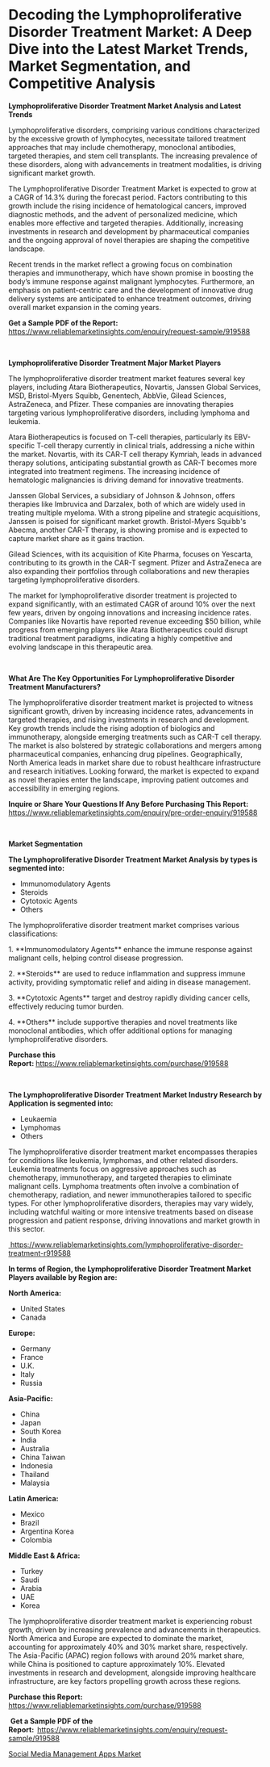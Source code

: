 <p><h1>Decoding the Lymphoproliferative Disorder Treatment Market: A Deep Dive into the Latest Market Trends, Market Segmentation, and Competitive Analysis</h1></p><p><strong>Lymphoproliferative Disorder Treatment Market Analysis and Latest Trends</strong></p>
<p><p>Lymphoproliferative disorders, comprising various conditions characterized by the excessive growth of lymphocytes, necessitate tailored treatment approaches that may include chemotherapy, monoclonal antibodies, targeted therapies, and stem cell transplants. The increasing prevalence of these disorders, along with advancements in treatment modalities, is driving significant market growth.</p><p>The Lymphoproliferative Disorder Treatment Market is expected to grow at a CAGR of 14.3% during the forecast period. Factors contributing to this growth include the rising incidence of hematological cancers, improved diagnostic methods, and the advent of personalized medicine, which enables more effective and targeted therapies. Additionally, increasing investments in research and development by pharmaceutical companies and the ongoing approval of novel therapies are shaping the competitive landscape.</p><p>Recent trends in the market reflect a growing focus on combination therapies and immunotherapy, which have shown promise in boosting the body’s immune response against malignant lymphocytes. Furthermore, an emphasis on patient-centric care and the development of innovative drug delivery systems are anticipated to enhance treatment outcomes, driving overall market expansion in the coming years.</p></p>
<p><strong>Get a Sample PDF of the Report:&nbsp;</strong> <a href="https://www.reliablemarketinsights.com/enquiry/request-sample/919588?utm_campaign=3268&utm_medium=2&utm_source=Github&utm_content=ia&utm_term=07032025&utm_id=lymphoproliferative-disorder-treatment">https://www.reliablemarketinsights.com/enquiry/request-sample/919588</a></p>
<p>&nbsp;</p>
<p><strong>Lymphoproliferative Disorder Treatment Major Market Players</strong></p>
<p><p>The lymphoproliferative disorder treatment market features several key players, including Atara Biotherapeutics, Novartis, Janssen Global Services, MSD, Bristol-Myers Squibb, Genentech, AbbVie, Gilead Sciences, AstraZeneca, and Pfizer. These companies are innovating therapies targeting various lymphoproliferative disorders, including lymphoma and leukemia.</p><p>Atara Biotherapeutics is focused on T-cell therapies, particularly its EBV-specific T-cell therapy currently in clinical trials, addressing a niche within the market. Novartis, with its CAR-T cell therapy Kymriah, leads in advanced therapy solutions, anticipating substantial growth as CAR-T becomes more integrated into treatment regimens. The increasing incidence of hematologic malignancies is driving demand for innovative treatments.</p><p>Janssen Global Services, a subsidiary of Johnson & Johnson, offers therapies like Imbruvica and Darzalex, both of which are widely used in treating multiple myeloma. With a strong pipeline and strategic acquisitions, Janssen is poised for significant market growth. Bristol-Myers Squibb's Abecma, another CAR-T therapy, is showing promise and is expected to capture market share as it gains traction.</p><p>Gilead Sciences, with its acquisition of Kite Pharma, focuses on Yescarta, contributing to its growth in the CAR-T segment. Pfizer and AstraZeneca are also expanding their portfolios through collaborations and new therapies targeting lymphoproliferative disorders.</p><p>The market for lymphoproliferative disorder treatment is projected to expand significantly, with an estimated CAGR of around 10% over the next few years, driven by ongoing innovations and increasing incidence rates. Companies like Novartis have reported revenue exceeding $50 billion, while progress from emerging players like Atara Biotherapeutics could disrupt traditional treatment paradigms, indicating a highly competitive and evolving landscape in this therapeutic area.</p></p>
<p>&nbsp;</p>
<p><strong>What Are The Key Opportunities For Lymphoproliferative Disorder Treatment Manufacturers?</strong></p>
<p><p>The lymphoproliferative disorder treatment market is projected to witness significant growth, driven by increasing incidence rates, advancements in targeted therapies, and rising investments in research and development. Key growth trends include the rising adoption of biologics and immunotherapy, alongside emerging treatments such as CAR-T cell therapy. The market is also bolstered by strategic collaborations and mergers among pharmaceutical companies, enhancing drug pipelines. Geographically, North America leads in market share due to robust healthcare infrastructure and research initiatives. Looking forward, the market is expected to expand as novel therapies enter the landscape, improving patient outcomes and accessibility in emerging regions.</p></p>
<p><strong>Inquire or Share Your Questions If Any Before Purchasing This Report:</strong> <a href="https://www.reliablemarketinsights.com/enquiry/pre-order-enquiry/919588?utm_campaign=3268&utm_medium=2&utm_source=Github&utm_content=ia&utm_term=07032025&utm_id=lymphoproliferative-disorder-treatment">https://www.reliablemarketinsights.com/enquiry/pre-order-enquiry/919588</a></p>
<p>&nbsp;</p>
<p><strong>Market Segmentation</strong></p>
<p><strong>The Lymphoproliferative Disorder Treatment Market Analysis by types is segmented into:</strong></p>
<p><ul><li>Immunomodulatory Agents</li><li>Steroids</li><li>Cytotoxic Agents</li><li>Others</li></ul></p>
<p><p>The lymphoproliferative disorder treatment market comprises various classifications: </p><p>1. **Immunomodulatory Agents** enhance the immune response against malignant cells, helping control disease progression.</p><p>2. **Steroids** are used to reduce inflammation and suppress immune activity, providing symptomatic relief and aiding in disease management.</p><p>3. **Cytotoxic Agents** target and destroy rapidly dividing cancer cells, effectively reducing tumor burden.</p><p>4. **Others** include supportive therapies and novel treatments like monoclonal antibodies, which offer additional options for managing lymphoproliferative disorders.</p></p>
<p><strong>Purchase this Report:&nbsp;</strong><a href="https://www.reliablemarketinsights.com/purchase/919588?utm_campaign=3268&utm_medium=2&utm_source=Github&utm_content=ia&utm_term=07032025&utm_id=lymphoproliferative-disorder-treatment">https://www.reliablemarketinsights.com/purchase/919588</a></p>
<p>&nbsp;</p>
<p><strong>The Lymphoproliferative Disorder Treatment Market Industry Research by Application is segmented into:</strong></p>
<p><ul><li>Leukaemia</li><li>Lymphomas</li><li>Others</li></ul></p>
<p><p>The lymphoproliferative disorder treatment market encompasses therapies for conditions like leukemia, lymphomas, and other related disorders. Leukemia treatments focus on aggressive approaches such as chemotherapy, immunotherapy, and targeted therapies to eliminate malignant cells. Lymphoma treatments often involve a combination of chemotherapy, radiation, and newer immunotherapies tailored to specific types. For other lymphoproliferative disorders, therapies may vary widely, including watchful waiting or more intensive treatments based on disease progression and patient response, driving innovations and market growth in this sector.</p></p>
<p><a href="https://www.reliablemarketinsights.com/lymphoproliferative-disorder-treatment-r919588?utm_campaign=3268&utm_medium=2&utm_source=Github&utm_content=ia&utm_term=07032025&utm_id=lymphoproliferative-disorder-treatment">&nbsp;https://www.reliablemarketinsights.com/lymphoproliferative-disorder-treatment-r919588</a></p>
<p><strong>In terms of Region, the Lymphoproliferative Disorder Treatment Market Players available by Region are:</strong></p>
<p>
    <p> <strong> North America: </strong>
        <ul>
            <li>United States</li>
            <li>Canada</li>
        </ul>
        </p> 
    <p> <strong> Europe: </strong>
        <ul>
            <li>Germany</li>
            <li>France</li>
            <li>U.K.</li>
            <li>Italy</li>
            <li>Russia</li>
        </ul>
        </p> 
    <p> <strong> Asia-Pacific: </strong>
        <ul>
            <li>China</li>
            <li>Japan</li>
            <li>South Korea</li>
            <li>India</li>
            <li>Australia</li>
            <li>China Taiwan</li>
            <li>Indonesia</li>
            <li>Thailand</li>
            <li>Malaysia</li>
        </ul>
        </p> 
    <p> <strong> Latin America: </strong>
        <ul>
            <li>Mexico</li>
            <li>Brazil</li>
            <li>Argentina Korea</li>
            <li>Colombia</li>
        </ul>
        </p> 
    <p> <strong> Middle East & Africa: </strong>
        <ul>
            <li>Turkey</li>
            <li>Saudi</li>
            <li>Arabia</li>
            <li>UAE</li>
            <li>Korea</li>
        </ul>
    </p>
    </p>
<p><p>The lymphoproliferative disorder treatment market is experiencing robust growth, driven by increasing prevalence and advancements in therapeutics. North America and Europe are expected to dominate the market, accounting for approximately 40% and 30% market share, respectively. The Asia-Pacific (APAC) region follows with around 20% market share, while China is positioned to capture approximately 10%. Elevated investments in research and development, alongside improving healthcare infrastructure, are key factors propelling growth across these regions.</p></p>
<p><strong>Purchase this Report: </strong><a href="https://www.reliablemarketinsights.com/purchase/919588?utm_campaign=3268&utm_medium=2&utm_source=Github&utm_content=ia&utm_term=07032025&utm_id=lymphoproliferative-disorder-treatment">https://www.reliablemarketinsights.com/purchase/919588</a></p>
<p>&nbsp;<strong>Get a Sample PDF of the Report:&nbsp;&nbsp;</strong><a href="https://www.reliablemarketinsights.com/enquiry/request-sample/919588?utm_campaign=3268&utm_medium=2&utm_source=Github&utm_content=ia&utm_term=07032025&utm_id=lymphoproliferative-disorder-treatment">https://www.reliablemarketinsights.com/enquiry/request-sample/919588</a></p>
<p><strong></strong></p>
<p><p><a href="https://github.com/voigttyagi/Market-Research-Report-List-1/blob/main/social-media-management-apps-market.md?utm_campaign=3268&utm_medium=2&utm_source=Github&utm_content=ia&utm_term=07032025&utm_id=lymphoproliferative-disorder-treatment">Social Media Management Apps Market</a></p></p>